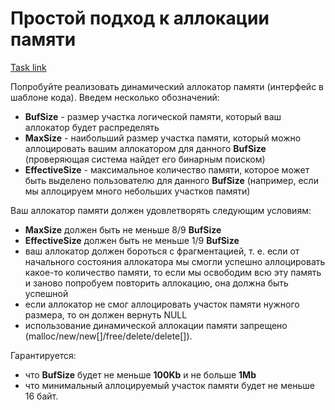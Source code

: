 # Простой подход к аллокации памяти

[Task link](https://stepik.org/lesson/44328/step/9?unit=22140)

Попробуйте реализовать динамический аллокатор памяти (интерфейс в шаблоне кода). Введем несколько обозначений:

* **BufSize** - размер участка логической памяти, который ваш аллокатор будет распределять
* **MaxSize** - наибольший размер участка памяти, который можно аллоцировать вашим аллокатором для данного **BufSize** (проверяющая система найдет его бинарным поиском)
* **EffectiveSize** - максимальное количество памяти, которое может быть выделено пользователю для данного **BufSize** (например, если мы аллоцируем много небольших участков памяти)

Ваш аллокатор памяти должен удовлетворять следующим условиям:

* **MaxSize** должен быть не меньше 8/9 **BufSize**
* **EffectiveSize** должен быть не меньше 1/9 **BufSize**
* ваш аллокатор должен бороться с фрагментацией, т. е. если от начального состояния аллокатора мы смогли успешно аллоцировать какое-то количество памяти, то если мы освободим всю эту память и заново попробуем повторить аллокацию, она должна быть успешной
* если аллокатор не смог аллоцировать участок памяти нужного размера, то он должен вернуть NULL
* использование динамической аллокации памяти запрещено (malloc/new/new[]/free/delete/delete[]).


Гарантируется:

* что **BufSize** будет не меньше **100Kb** и не больше **1Mb**
* что минимальный аллоцируемый участок памяти будет не меньше 16 байт.


